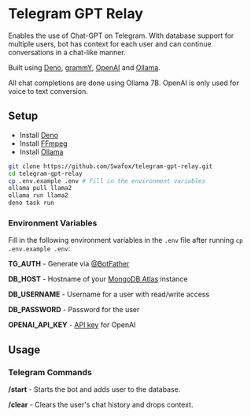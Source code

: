 # Telegram GPT Relay

Enables the use of Chat-GPT on Telegram. With database support for multiple
users, bot has context for each user and can continue conversations in a
chat-like manner.

Built using [Deno](https://deno.land/), [grammY](https://grammy.dev/), [OpenAI](https://openai.com/) and [Ollama](https://ollama.com/).

All chat completions are done using Ollama 7B. OpenAI is only used for voice to text conversion.

## Setup

- Install [Deno](https://deno.land/)
- Install [FFmpeg](https://ffmpeg.org/)
- Install [Ollama](https://ollama.com/)

```zsh
git clone https://github.com/Swafox/telegram-gpt-relay.git
cd telegram-gpt-relay
cp .env.example .env # Fill in the environment variables
ollama pull llama2
ollama run llama2
deno task run
```

### Environment Variables

Fill in the following environment variables in the `.env` file after running
`cp .env.example .env`:

**TG_AUTH** - Generate via [@BotFather](https://t.me/BotFather)

**DB_HOST** - Hostname of your [MongoDB Atlas](https://cloud.mongodb.com/)
instance

**DB_USERNAME** - Username for a user with read/write access

**DB_PASSWORD** - Password for the user

**OPENAI_API_KEY** - [API key](https://platform.openai.com/account/api-keys) for
OpenAI

## Usage

### Telegram Commands

**/start** - Starts the bot and adds user to the database.

**/clear** - Clears the user's chat history and drops context.
